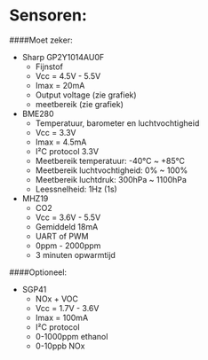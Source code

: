 # Sensoren:
####Moet zeker:

- Sharp GP2Y1014AU0F
	+ Fijnstof
	+ Vcc  = 4.5V - 5.5V
	+ Imax = 20mA
	+ Output voltage (zie grafiek)
	+ meetbereik (zie grafiek)
- BME280
	+ Temperatuur, barometer en luchtvochtigheid
	+ Vcc = 3.3V
	+ Imax = 4.5mA
	+ I²C protocol 3.3V
	+ Meetbereik temperatuur: -40°C ~ +85°C
	+ Meetbereik luchtvochtigheid: 0% ~ 100%
	+ Meetbereik luchtdruk: 300hPa ~ 1100hPa
	+ Leessnelheid: 1Hz (1s)
- MHZ19
	+ CO2
	+ Vcc = 3.6V - 5.5V
	+ Gemiddeld 18mA
	+ UART of PWM 
	+ 0ppm - 2000ppm
	+ 3 minuten opwarmtijd

####Optioneel:
- SGP41
	+ NOx + VOC
	+ Vcc = 1.7V - 3.6V
	+ Imax = 100mA
	+ I²C protocol
	+ 0-1000ppm ethanol
	+ 0-10ppb NOx